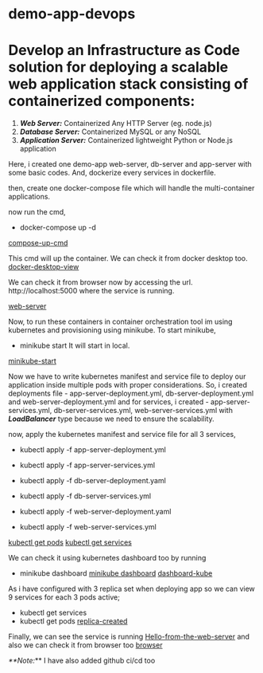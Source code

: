 # demo-app-devops

# Develop an Infrastructure as Code solution for deploying a scalable web application stack consisting of containerized components:

1. **_Web Server:_** Containerized Any HTTP Server (eg. node.js)
2. **_Database Server:_** Containerized MySQL or any NoSQL
3. **_Application Server:_** Containerized lightweight Python or Node.js application

Here, i created one demo-app web-server, db-server and app-server with some basic codes.
And, dockerize every services in dockerfile.

then, create one docker-compose file which will handle the multi-container applications.

now run the cmd, 
- docker-compose up -d 

[compose-up-cmd](https://app.screencast.com/r345N14GQCaXf)

This cmd will up the container. We can check it from docker desktop too. 
[docker-desktop-view](https://app.screencast.com/vacI3txKFz3j2)

We can check it from browser now by accessing the url.
http://localhost:5000 where the service is running.

[web-server](https://app.screencast.com/6n3j8AbEjQf9B)

Now, to run these containers in container orchestration tool im using kubernetes and provisioning using minikube. 
To start minikube, 
- minikube start
 It will start in local. 

[minikube-start](https://app.screencast.com/7BYEKHWwi01qw)

Now we have to write kubernetes manifest and service file to deploy our application inside multiple pods with proper considerations.
So, i created deployments file - app-server-deployment.yml, db-server-deployment.yml and web-server-deployment.yml 
and for services, i created - app-server-services.yml, db-server-services.yml, web-server-services.yml with **_LoadBalancer_** type because we need to ensure the scalability.

now, apply the kubernetes manifest and service file for all 3 services,
- kubectl apply -f app-server-deployment.yml
- kubectl apply -f app-server-services.yml

- kubectl apply -f db-server-deployment.yaml
- kubectl apply -f db-server-services.yml

- kubectl apply -f web-server-deployment.yaml
- kubectl apply -f web-server-services.yml

[kubectl get pods](https://app.screencast.com/JPElqqZ769nWr)
[kubectl get services](https://app.screencast.com/kJxoWwhlZRAxy)

We can check it using kubernetes dashboard too by running
- minikube dashboard
[minikube dashboard](https://app.screencast.com/HA4nGhd1gNAfH)
[dashboard-kube](https://app.screencast.com/XQXo0uvnlVhma)

As i have configured with 3 replica set when deploying app so we can view 9 services for each 3 pods active;
- kubectl get services
- kubectl get pods
[replica-created](https://app.screencast.com/oJUsjAlqGGvjm)

Finally, we can see the service is running [Hello-from-the-web-server](https://app.screencast.com/Xqz4YoB8HkgKk)
and also we can check it from browser too [browser](https://app.screencast.com/q9QNjdmOE7wBD)

_**Note:_** I have also added github ci/cd too
